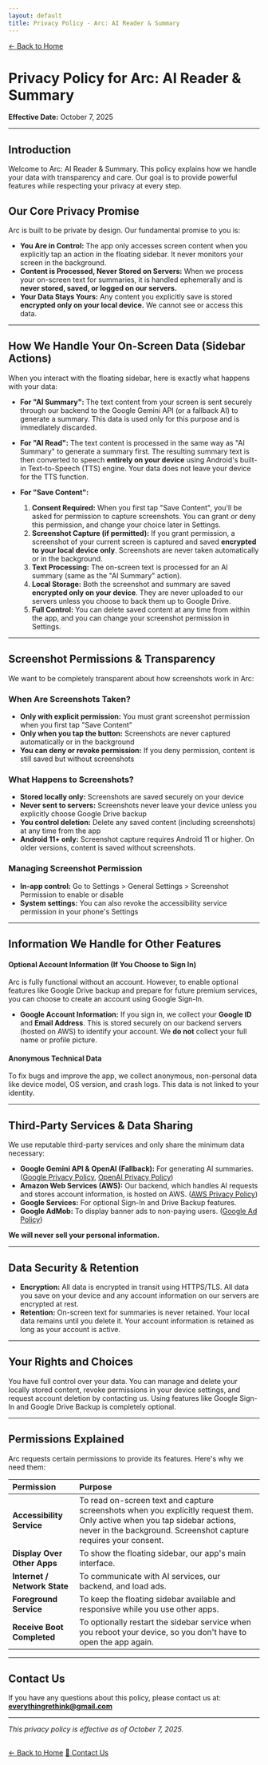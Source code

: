 ```yaml
---
layout: default
title: Privacy Policy - Arc: AI Reader & Summary
---
```


<div class="privacy-nav">
  <a href="index.html">← Back to Home</a>
</div>

<div class="privacy-header">
  <h1>Privacy Policy for Arc: AI Reader & Summary</h1>
  <p><strong>Effective Date:</strong> October 7, 2025</p>
</div>

---

## Introduction

Welcome to Arc: AI Reader & Summary. This policy explains how we handle your data with transparency and care. Our goal is to provide powerful features while respecting your privacy at every step.

## Our Core Privacy Promise

Arc is built to be private by design. Our fundamental promise to you is:

* **You Are in Control:** The app only accesses screen content when you explicitly tap an action in the floating sidebar. It never monitors your screen in the background.
* **Content is Processed, Never Stored on Servers:** When we process your on-screen text for summaries, it is handled ephemerally and is **never stored, saved, or logged on our servers.**
* **Your Data Stays Yours:** Any content you explicitly save is stored **encrypted only on your local device.** We cannot see or access this data.

---

## How We Handle Your On-Screen Data (Sidebar Actions)

When you interact with the floating sidebar, here is exactly what happens with your data:

* **For "AI Summary":** The text content from your screen is sent securely through our backend to the Google Gemini API (or a fallback AI) to generate a summary. This data is used only for this purpose and is immediately discarded.

* **For "AI Read":** The text content is processed in the same way as "AI Summary" to generate a summary first. The resulting summary text is then converted to speech **entirely on your device** using Android's built-in Text-to-Speech (TTS) engine. Your data does not leave your device for the TTS function.

* **For "Save Content":**
    1.  **Consent Required:** When you first tap "Save Content", you'll be asked for permission to capture screenshots. You can grant or deny this permission, and change your choice later in Settings.
    2.  **Screenshot Capture (if permitted):** If you grant permission, a screenshot of your current screen is captured and saved **encrypted to your local device only**. Screenshots are never taken automatically or in the background.
    3.  **Text Processing:** The on-screen text is processed for an AI summary (same as the "AI Summary" action).
    4.  **Local Storage:** Both the screenshot and summary are saved **encrypted only on your device**. They are never uploaded to our servers unless you choose to back them up to Google Drive.
    5.  **Full Control:** You can delete saved content at any time from within the app, and you can change your screenshot permission in Settings.

---

## Screenshot Permissions & Transparency

We want to be completely transparent about how screenshots work in Arc:

### When Are Screenshots Taken?

* **Only with explicit permission:** You must grant screenshot permission when you first tap "Save Content"
* **Only when you tap the button:** Screenshots are never captured automatically or in the background
* **You can deny or revoke permission:** If you deny permission, content is still saved but without screenshots

### What Happens to Screenshots?

* **Stored locally only:** Screenshots are saved securely on your device
* **Never sent to servers:** Screenshots never leave your device unless you explicitly choose Google Drive backup
* **You control deletion:** Delete any saved content (including screenshots) at any time from the app
* **Android 11+ only:** Screenshot capture requires Android 11 or higher. On older versions, content is saved without screenshots.

### Managing Screenshot Permission

* **In-app control:** Go to Settings > General Settings > Screenshot Permission to enable or disable
* **System settings:** You can also revoke the accessibility service permission in your phone's Settings

---

## Information We Handle for Other Features

#### **Optional Account Information (If You Choose to Sign In)**

Arc is fully functional without an account. However, to enable optional features like Google Drive backup and prepare for future premium services, you can choose to create an account using Google Sign-In.

* **Google Account Information:** If you sign in, we collect your **Google ID** and **Email Address**. This is stored securely on our backend servers (hosted on AWS) to identify your account. We **do not** collect your full name or profile picture.

#### **Anonymous Technical Data**

To fix bugs and improve the app, we collect anonymous, non-personal data like device model, OS version, and crash logs. This data is not linked to your identity.

---

## Third-Party Services & Data Sharing

We use reputable third-party services and only share the minimum data necessary:

* **Google Gemini API & OpenAI (Fallback):** For generating AI summaries. ([Google Privacy Policy](https://policies.google.com/privacy), [OpenAI Privacy Policy](https://openai.com/policies/privacy-policy))
* **Amazon Web Services (AWS):** Our backend, which handles AI requests and stores account information, is hosted on AWS. ([AWS Privacy Policy](https://aws.amazon.com/privacy/))
* **Google Services:** For optional Sign-In and Drive Backup features.
* **Google AdMob:** To display banner ads to non-paying users. ([Google Ad Policy](https://policies.google.com/technologies/ads))

**We will never sell your personal information.**

---

## Data Security & Retention

* **Encryption:** All data is encrypted in transit using HTTPS/TLS. All data you save on your device and any account information on our servers are encrypted at rest.
* **Retention:** On-screen text for summaries is never retained. Your local data remains until you delete it. Your account information is retained as long as your account is active.

---

## Your Rights and Choices

You have full control over your data. You can manage and delete your locally stored content, revoke permissions in your device settings, and request account deletion by contacting us. Using features like Google Sign-In and Google Drive Backup is completely optional.

---

## Permissions Explained

Arc requests certain permissions to provide its features. Here's why we need them:

| Permission                  | Purpose                                                                                                 |
| :-------------------------- | :------------------------------------------------------------------------------------------------------ |
| **Accessibility Service** | To read on-screen text and capture screenshots when you explicitly request them. Only active when you tap sidebar actions, never in the background. Screenshot capture requires your consent. |
| **Display Over Other Apps** | To show the floating sidebar, our app's main interface.                                                 |
| **Internet / Network State**| To communicate with AI services, our backend, and load ads.                                             |
| **Foreground Service** | To keep the floating sidebar available and responsive while you use other apps.                         |
| **Receive Boot Completed** | To optionally restart the sidebar service when you reboot your device, so you don't have to open the app again. |

---

## Contact Us

If you have any questions about this policy, please contact us at: **everythingrethink@gmail.com**

---

<div class="footer-section">
  <p><em>This privacy policy is effective as of October 7, 2025.</em></p>
  <div class="footer-links" style="margin-top: 30px;">
    <a href="index.html">← Back to Home</a>
    <a href="mailto:everythingrethink@gmail.com">📧 Contact Us</a>
  </div>
</div>

